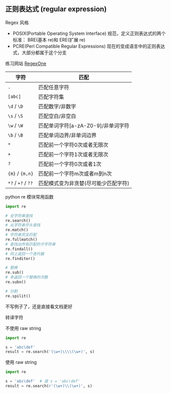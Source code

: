 ## 正则表达式 (regular expression)

Regex 风格
* POSIX(Portable Operating System Interface) 规范，定义正则表达式的两个标准： BRE(基本 re)和 ERE(扩展 re)
* PCRE(Perl Compatible Regular Expressions) 现在的变成语言中的正则表达式，大部分都属于这个分支

练习网站 [RegexOne](https://regexone.com/)

| 字符               | 匹配                                   |
|--------------------|----------------------------------------|
| `.`                | 匹配任意字符                           |
| `[abc]`            | 匹配字符集                             |
| `\d` / `\D`        | 匹配数字/非数字                        |
| `\s` / `\S`        | 匹配空白/非空白                        |
| `\w` / `\W`        | 匹配单词字符\[a-zA-Z0-9\]/非单词字符   |
| `\b` / `\B`        | 匹配单词边界/非单词边界                |
| `*`                | 匹配前一个字符0次或者无限次            |
| `+`                | 匹配前一个字符1次或者无限次            |
| `?`                | 匹配前一个字符0次或者1次               |
| `{m}` / `{m,n}`    | 匹配前一个字符m次或者m到n次            |
| `*?` / `+?` / `??` | 匹配模式变为非贪婪\(尽可能少匹配字符\) |


python re 模块常用函数

```python
import re

# 全字符串查找
re.search()
# 从字符串开头查找
re.match()
# 字符串完全匹配
re.fullmatch()
# 查找出所有匹配的子字符串
re.findall()
# 同上返回一个迭代器
re.finditer()

# 替换
re.sub()
# 多返回一个替换的次数
re.subn()

# 分割
re.spilit()
```
不写例子了，还是直接看文档更好

转译字符

不使用 raw string
```python
import re

s = 'abc\def'
result = re.search('(\w+)\\\\(\w+)', s)
```

使用 raw string
```python
import re

s = 'abc\def'  # 或 s = 'abc\def'
result = re.search(r'(\w+)\\(\w+)', s)
```
